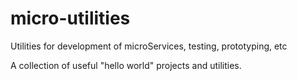 # micro-utilities
Utilities for development of microServices, testing, prototyping, etc

A collection of useful "hello world" projects and utilities.

